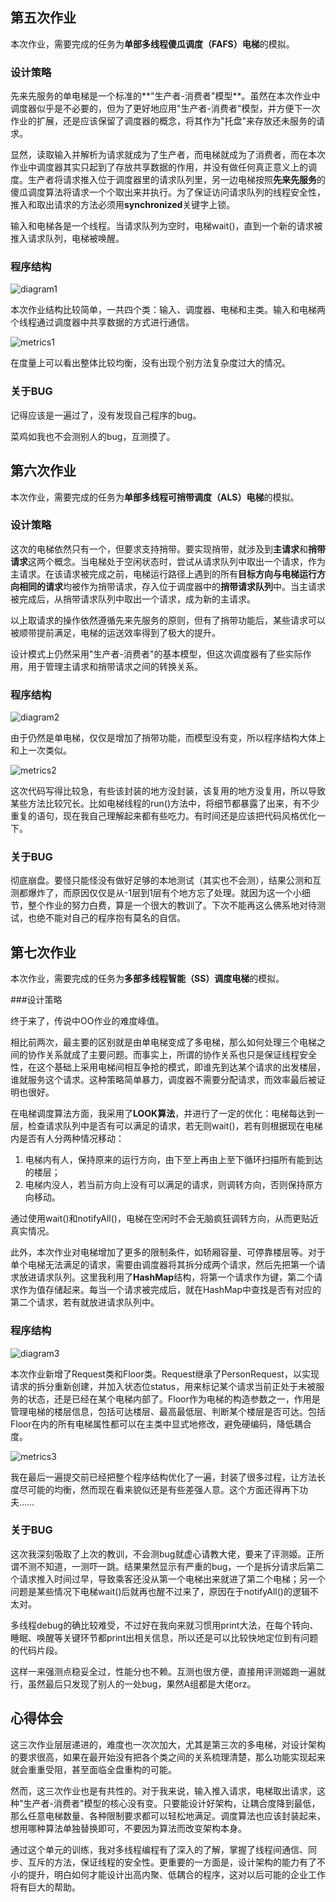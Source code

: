 ## 第五次作业

本次作业，需要完成的任务为**单部多线程傻瓜调度（FAFS）电梯**的模拟。

### 设计策略

先来先服务的单电梯是一个标准的**"生产者-消费者"模型**。虽然在本次作业中调度器似乎是不必要的，但为了更好地应用"生产者-消费者"模型，并方便下一次作业的扩展，还是应该保留了调度器的概念，将其作为"托盘"来存放还未服务的请求。

显然，读取输入并解析为请求就成为了生产者，而电梯就成为了消费者，而在本次作业中调度器其实只起到了存放共享数据的作用，并没有做任何真正意义上的调度。生产者将请求推入位于调度器里的请求队列里，另一边电梯按照**先来先服务**的傻瓜调度算法将请求一个个取出来并执行。为了保证访问请求队列的线程安全性，推入和取出请求的方法必须用**synchronized**关键字上锁。

输入和电梯各是一个线程。当请求队列为空时，电梯wait()，直到一个新的请求被推入请求队列，电梯被唤醒。

### 程序结构

![diagram1](/Users/mac/Desktop/diagram1.png)

本次作业结构比较简单，一共四个类：输入、调度器、电梯和主类。输入和电梯两个线程通过调度器中共享数据的方式进行通信。

![metrics1](/Users/mac/Desktop/metrics1.png)

在度量上可以看出整体比较均衡，没有出现个别方法复杂度过大的情况。

### 关于BUG

记得应该是一遍过了，没有发现自己程序的bug。

菜鸡如我也不会测别人的bug，互测摸了。

## 第六次作业

本次作业，需要完成的任务为**单部多线程可捎带调度（ALS）电梯**的模拟。

### 设计策略

这次的电梯依然只有一个，但要求支持捎带。要实现捎带，就涉及到**主请求**和**捎带请求**这两个概念。当电梯处于空闲状态时，尝试从请求队列中取出一个请求，作为主请求。在该请求被完成之前，电梯运行路径上遇到的所有**目标方向与电梯运行方向相同的请求**均被作为捎带请求，存入位于调度器中的**捎带请求队列**中。当主请求被完成后，从捎带请求队列中取出一个请求，成为新的主请求。

以上取请求的操作依然遵循先来先服务的原则，但有了捎带功能后，某些请求可以被顺带提前满足，电梯的运送效率得到了极大的提升。

设计模式上仍然采用"生产者-消费者"的基本模型，但这次调度器有了些实际作用，用于管理主请求和捎带请求之间的转换关系。

### 程序结构

![diagram2](/Users/mac/Desktop/diagram2.png)

由于仍然是单电梯，仅仅是增加了捎带功能，而模型没有变，所以程序结构大体上和上一次类似。

![metrics2](/Users/mac/Desktop/metrics2.png)

这次代码写得比较急，有些该封装的地方没封装，该复用的地方没复用，所以导致某些方法比较冗长。比如电梯线程的run()方法中，将细节都暴露了出来，有不少重复的语句，现在我自己理解起来都有些吃力。有时间还是应该把代码风格优化一下。

### 关于BUG

彻底崩盘。要怪只能怪没有做好足够的本地测试（其实也不会测），结果公测和互测都爆炸了，而原因仅仅是从-1层到1层有个地方忘了处理。就因为这一个小细节，整个作业的努力白费，算是一个很大的教训了。下次不能再这么佛系地对待测试，也绝不能对自己的程序抱有莫名的自信。

## 第七次作业

本次作业，需要完成的任务为**多部多线程智能（SS）调度电梯**的模拟。

###设计策略

终于来了，传说中OO作业的难度峰值。

相比前两次，最主要的区别就是由单电梯变成了多电梯，那么如何处理三个电梯之间的协作关系就成了主要问题。而事实上，所谓的协作关系也只是保证线程安全性，在这个基础上采用电梯间相互争抢的模式，即谁先到达某个请求的出发楼层，谁就服务这个请求。这种策略简单暴力，调度器不需要分配请求，而效率最后被证明也很好。

在电梯调度算法方面，我采用了**LOOK算法**，并进行了一定的优化：电梯每达到一层，检查请求队列中是否有可以满足的请求，若无则wait()，若有则根据现在电梯内是否有人分两种情况移动：

1. 电梯内有人，保持原来的运行方向，由下至上再由上至下循环扫描所有能到达的楼层；
2. 电梯内没人，若当前方向上没有可以满足的请求，则调转方向，否则保持原方向移动。

通过使用wait()和notifyAll()，电梯在空闲时不会无脑疯狂调转方向，从而更贴近真实情况。

此外，本次作业对电梯增加了更多的限制条件，如轿厢容量、可停靠楼层等。对于单个电梯无法满足的请求，需要由调度器将其拆分成两个请求，然后先把第一个请求放进请求队列。这里我利用了**HashMap**结构，将第一个请求作为键，第二个请求作为值存储起来。每当一个请求被完成后，就在HashMap中查找是否有对应的第二个请求，若有就放进请求队列中。

### 程序结构

![diagram3](/Users/mac/Desktop/diagram3.png)

本次作业新增了Request类和Floor类。Request继承了PersonRequest，以实现请求的拆分重新创建，并加入状态位status，用来标记某个请求当前正处于未被服务的状态，还是已经在某个电梯内部了。Floor作为电梯的构造参数之一，作用是管理电梯的楼层信息，包括可达楼层、最高最低层、判断某个楼层是否可达。包括Floor在内的所有电梯属性都可以在主类中显式地修改，避免硬编码，降低耦合度。

![metrics3](/Users/mac/Desktop/metrics3.png)

我在最后一遍提交前已经把整个程序结构优化了一遍，封装了很多过程，让方法长度尽可能的均衡，然而现在看来貌似还是有些差强人意。这个方面还得再下功夫……

### 关于BUG

这次我深刻吸取了上次的教训，不会测bug就虚心请教大佬，要来了评测姬。正所谓不测不知道，一测吓一跳。结果果然显示有严重的bug，一个是拆分请求后第二个请求推入时间过早，导致乘客还没从第一个电梯出来就进了第二个电梯；另一个问题是某些情况下电梯wait()后就再也醒不过来了，原因在于notifyAll()的逻辑不太对。

多线程debug的确比较难受，不过好在我向来就习惯用print大法，在每个转向、睡眠、唤醒等关键环节都print出相关信息，所以还是可以比较快地定位到有问题的代码片段。

这样一来强测点稳妥全过，性能分也不赖。互测也很方便，直接用评测姬跑一遍就行，虽然最后只发现了别人的一处bug，果然A组都是大佬orz。

## 心得体会

这三次作业层层递进的，难度也一次次加大，尤其是第三次的多电梯，对设计架构的要求很高，如果在最开始没有把各个类之间的关系梳理清楚，那么功能实现起来就会重重受阻，甚至面临全盘重构的可能。

然而，这三次作业也是有共性的。对于我来说，输入推入请求，电梯取出请求，这种"生产者-消费者"模型的核心没有变。只要能设计好架构，让耦合度降到最低，那么任意电梯数量、各种限制要求都可以轻松地满足。调度算法也应该封装起来，想用哪种算法单独替换即可，不要因为算法而改变架构本身。

通过这个单元的训练，我对多线程编程有了深入的了解，掌握了线程间通信、同步、互斥的方法，保证线程的安全性。更重要的一方面是，设计架构的能力有了不小的提升，明白如何才能设计出高内聚、低耦合的程序，这对以后可能的企业工作将有巨大的帮助。